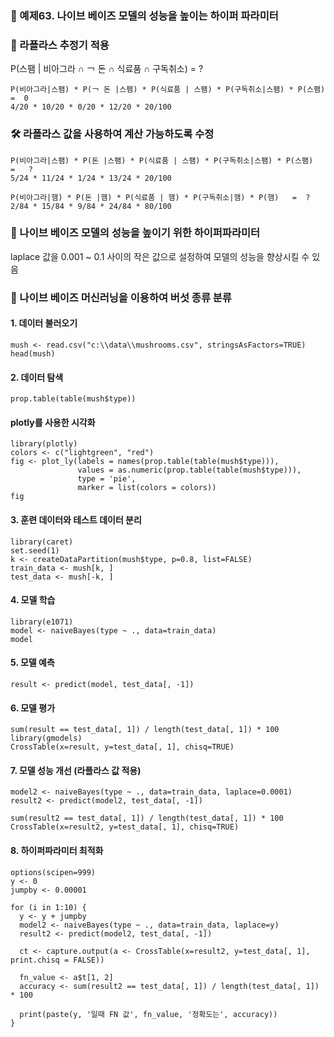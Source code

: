 
### 🎯 예제63. 나이브 베이즈 모델의 성능을 높이는 하이퍼 파라미터

### 📌 라플라스 추정기 적용
P(스팸 |  비아그라  ∩ ￢ 돈   ∩  식료품 ∩  구독취소) = ?

```{r}
P(비아그라|스팸) * P(￢ 돈 |스팸) * P(식료품 | 스팸) * P(구독취소|스팸) * P(스팸)   =  0  
4/20 * 10/20 * 0/20 * 12/20 * 20/100
```

### 🛠 라플라스 값을 사용하여 계산 가능하도록 수정
```{r}
P(비아그라|스팸) * P(돈 |스팸) * P(식료품 | 스팸) * P(구독취소|스팸) * P(스팸)   =   ? 
5/24 * 11/24 * 1/24 * 13/24 * 20/100

P(비아그라|햄) * P(돈 |햄) * P(식료품 | 햄) * P(구독취소|햄) * P(햄)   =  ?
2/84 * 15/84 * 9/84 * 24/84 * 80/100
```

### 📌 나이브 베이즈 모델의 성능을 높이기 위한 하이퍼파라미터
laplace 값을 0.001 ~ 0.1 사이의 작은 값으로 설정하여 모델의 성능을 향상시킬 수 있음

### 🎯 나이브 베이즈 머신러닝을 이용하여 버섯 종류 분류

#### 1. 데이터 불러오기
```{r}
mush <- read.csv("c:\\data\\mushrooms.csv", stringsAsFactors=TRUE)
head(mush)
```

#### 2. 데이터 탐색
```{r}
prop.table(table(mush$type))
```

#### plotly를 사용한 시각화
```{r}
library(plotly)
colors <- c("lightgreen", "red")
fig <- plot_ly(labels = names(prop.table(table(mush$type))), 
               values = as.numeric(prop.table(table(mush$type))), 
               type = 'pie', 
               marker = list(colors = colors))
fig
```

#### 3. 훈련 데이터와 테스트 데이터 분리
```{r}
library(caret)
set.seed(1)
k <- createDataPartition(mush$type, p=0.8, list=FALSE)
train_data <- mush[k, ]
test_data <- mush[-k, ]
```

#### 4. 모델 학습
```{r}
library(e1071)
model <- naiveBayes(type ~ ., data=train_data)
model
```

#### 5. 모델 예측
```{r}
result <- predict(model, test_data[, -1])
```

#### 6. 모델 평가
```{r}
sum(result == test_data[, 1]) / length(test_data[, 1]) * 100
library(gmodels)
CrossTable(x=result, y=test_data[, 1], chisq=TRUE)
```

#### 7. 모델 성능 개선 (라플라스 값 적용)
```{r}
model2 <- naiveBayes(type ~ ., data=train_data, laplace=0.0001)
result2 <- predict(model2, test_data[, -1])

sum(result2 == test_data[, 1]) / length(test_data[, 1]) * 100
CrossTable(x=result2, y=test_data[, 1], chisq=TRUE)
```

#### 8. 하이퍼파라미터 최적화
```{r}
options(scipen=999)
y <- 0
jumpby <- 0.00001

for (i in 1:10) {
  y <- y + jumpby
  model2 <- naiveBayes(type ~ ., data=train_data, laplace=y) 
  result2 <- predict(model2, test_data[, -1])
  
  ct <- capture.output(a <- CrossTable(x=result2, y=test_data[, 1], print.chisq = FALSE))
  
  fn_value <- a$t[1, 2]
  accuracy <- sum(result2 == test_data[, 1]) / length(test_data[, 1]) * 100
  
  print(paste(y, '일때 FN 값', fn_value, '정확도는', accuracy))
}
